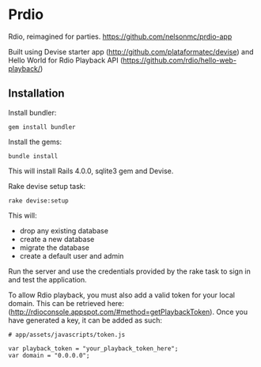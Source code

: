 # Prdio

Rdio, reimagined for parties. https://github.com/nelsonmc/prdio-app

Built using Devise starter app (http://github.com/plataformatec/devise) and Hello World for Rdio Playback API (https://github.com/rdio/hello-web-playback/)

## Installation

Install bundler:

```
gem install bundler
```

Install the gems:

```
bundle install
```

This will install Rails 4.0.0, sqlite3 gem and Devise.

Rake devise setup task:

```
rake devise:setup
```

This will:

* drop any existing database
* create a new database
* migrate the database
* create a default user and admin

Run the server and use the credentials provided by the rake task to sign in and test the application.

To allow Rdio playback, you must also add a valid token for your local domain. This can be retrieved here: (http://rdioconsole.appspot.com/#method=getPlaybackToken). Once you have generated a key, it can be added as such:

```
# app/assets/javascripts/token.js

var playback_token = "your_playback_token_here";
var domain = "0.0.0.0";
```
